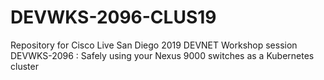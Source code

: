 # DEVWKS-2096-CLUS19
Repository for Cisco Live San Diego 2019 DEVNET Workshop session DEVWKS-2096 : Safely using your Nexus 9000 switches as a Kubernetes cluster
